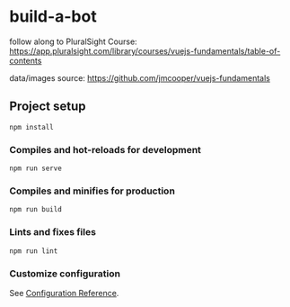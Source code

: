 # build-a-bot

follow along to PluralSight Course: https://app.pluralsight.com/library/courses/vuejs-fundamentals/table-of-contents

data/images source: https://github.com/jmcooper/vuejs-fundamentals

## Project setup
```
npm install
```

### Compiles and hot-reloads for development
```
npm run serve
```

### Compiles and minifies for production
```
npm run build
```

### Lints and fixes files
```
npm run lint
```

### Customize configuration
See [Configuration Reference](https://cli.vuejs.org/config/).
